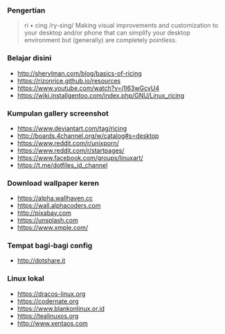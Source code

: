 ### Pengertian

> ri • cing
> /ry-sing/
> Making visual improvements and customization to your desktop and/or phone that can simplify your desktop environment but (generally) are completely pointless.

### Belajar disini 
* http://sherylman.com/blog/basics-of-ricing
* https://rizonrice.github.io/resources
* https://www.youtube.com/watch?v=j1I63wGcvU4
* https://wiki.installgentoo.com/index.php/GNU/Linux_ricing

### Kumpulan gallery screenshot
* https://www.deviantart.com/tag/ricing
* http://boards.4channel.org/w/catalog#s=desktop
* https://www.reddit.com/r/unixporn/
* https://www.reddit.com/r/startpages/
* https://www.facebook.com/groups/linuxart/
* https://t.me/dotfiles_id_channel

### Download wallpaper keren
* https://alpha.wallhaven.cc
* https://wall.alphacoders.com
* http://pixabay.com
* https://unsplash.com
* https://www.xmple.com/

### Tempat bagi-bagi config
* http://dotshare.it

### Linux lokal
* https://dracos-linux.org
* https://codernate.org
* https://www.blankonlinux.or.id
* https://tealinuxos.org
* http://www.xentaos.com
